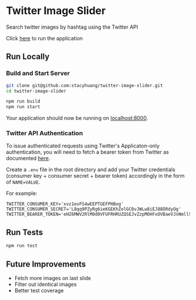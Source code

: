 # Twitter Image Slider

Search twitter images by hashtag using the Twitter API

Click [here](https://twitter-image-slider.herokuapp.com/) to run the application

## Run Locally

### Build and Start Server

```sh
git clone git@github.com:stacyhuang/twitter-image-slider.git
cd twitter-image-slider

npm run build
npm run start
```

Your application should now be running on [localhost:8000](http://localhost:8000/).


### Twitter API Authentication
To issue authenticated requests using Twitter's Applicaton-only authentication, you will need to fetch a bearer token from Twitter as documented [here](https://dev.twitter.com/oauth/application-only). 

Create a `.env` file in the root directory and add your Twitter credentials (consumer key + consumer secret + bearer token) accordingly in the form of `NAME=VALUE`.

For example:

```
TWITTER_CONSUMER_KEY='xvz1evFS4wEEPTGEFPHBog'
TWITTER_CONSUMER_SECRET='L8qq9PZyRg6ieKGEKhZolGC0vJWLw8iEJ88DRdyOg'
TWITTER_BEARER_TOKEN='eHZ6MWV2RlM0d0VFUFRHRUZQSEJvZzpMOHFxOVBaeVJnNmllS0dFS2hab2xHQzB2SldMdzhpRUo4OERSZHlPZw'
```

## Run Tests

```sh
npm run test
```

## Future Improvements
* Fetch more images on last slide
* Filter out identical images
* Better test coverage


